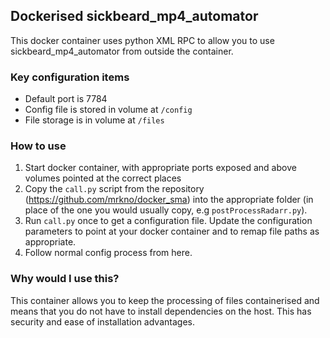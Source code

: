 ## Dockerised sickbeard_mp4_automator

This docker container uses python XML RPC to allow you to use sickbeard_mp4_automator from outside the container.

### Key configuration items

- Default port is 7784
- Config file is stored in volume at `/config`
- File storage is in volume at `/files`

### How to use

1. Start docker container, with appropriate ports exposed and above volumes pointed at the correct places
2. Copy the `call.py` script from the repository (https://github.com/mrkno/docker_sma) into the appropriate folder (in place of the one you would usually copy, e.g `postProcessRadarr.py`).
3. Run `call.py` once to get a configuration file. Update the configuration parameters to point at your docker container and to remap file paths as appropriate.
4. Follow normal config process from here.

### Why would I use this?

This container allows you to keep the processing of files containerised and means that you do not have to install dependencies on the host. This has security and ease of installation advantages.


